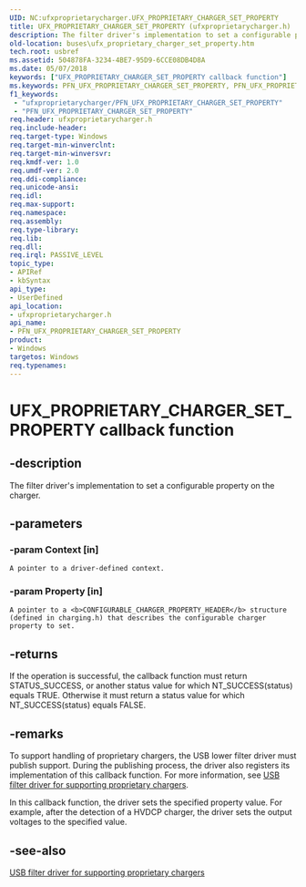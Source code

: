 ```yaml
---
UID: NC:ufxproprietarycharger.UFX_PROPRIETARY_CHARGER_SET_PROPERTY
title: UFX_PROPRIETARY_CHARGER_SET_PROPERTY (ufxproprietarycharger.h)
description: The filter driver's implementation to set a configurable property on the charger.
old-location: buses\ufx_proprietary_charger_set_property.htm
tech.root: usbref
ms.assetid: 504878FA-3234-4BE7-95D9-6CCE08DB4D8A
ms.date: 05/07/2018
keywords: ["UFX_PROPRIETARY_CHARGER_SET_PROPERTY callback function"]
ms.keywords: PFN_UFX_PROPRIETARY_CHARGER_SET_PROPERTY, PFN_UFX_PROPRIETARY_CHARGER_SET_PROPERTY callback function pointer [Buses], UFX_PROPRIETARY_CHARGER_SET_PROPERTY, UFX_PROPRIETARY_CHARGER_SET_PROPERTY callback, UfxProprietaryChargerSetProperty, UfxProprietaryChargerSetProperty callback function [Buses], buses.ufx_proprietary_charger_set_property, ufxproprietarycharger/UfxProprietaryChargerSetProperty
f1_keywords:
 - "ufxproprietarycharger/PFN_UFX_PROPRIETARY_CHARGER_SET_PROPERTY"
 - "PFN_UFX_PROPRIETARY_CHARGER_SET_PROPERTY"
req.header: ufxproprietarycharger.h
req.include-header: 
req.target-type: Windows
req.target-min-winverclnt: 
req.target-min-winversvr: 
req.kmdf-ver: 1.0
req.umdf-ver: 2.0
req.ddi-compliance: 
req.unicode-ansi: 
req.idl: 
req.max-support: 
req.namespace: 
req.assembly: 
req.type-library: 
req.lib: 
req.dll: 
req.irql: PASSIVE_LEVEL
topic_type:
- APIRef
- kbSyntax
api_type:
- UserDefined
api_location:
- ufxproprietarycharger.h
api_name:
- PFN_UFX_PROPRIETARY_CHARGER_SET_PROPERTY
product:
- Windows
targetos: Windows
req.typenames: 
---
```


# UFX_PROPRIETARY_CHARGER_SET_PROPERTY callback function


## -description


The filter driver's implementation to set a configurable property on the charger.


## -parameters




### -param Context [in]

    A pointer to a driver-defined context.


### -param Property [in]

    A pointer to a <b>CONFIGURABLE_CHARGER_PROPERTY_HEADER</b> structure (defined in charging.h) that describes the configurable charger property to set.


## -returns



If the operation is successful, the callback function must return STATUS_SUCCESS, or another status value for which NT_SUCCESS(status) equals TRUE. Otherwise it must return a status value for which NT_SUCCESS(status) equals FALSE.




## -remarks



To support handling of proprietary chargers, the USB lower filter driver must publish support. During the publishing process, the driver also registers its implementation of this  callback function. For more information, see <a href="https://docs.microsoft.com/previous-versions/windows/hardware/drivers/mt188012(v=vs.85)">USB filter driver for supporting proprietary chargers</a>.

In this callback function, the driver sets the specified property value. For example, after the detection of a HVDCP charger, the driver sets the output voltages to the specified value. 




## -see-also




<a href="https://docs.microsoft.com/previous-versions/windows/hardware/drivers/mt188012(v=vs.85)">USB filter driver for supporting proprietary chargers</a>
 

 

